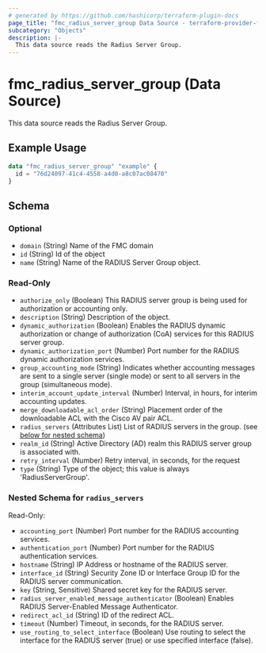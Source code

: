 ```yaml
---
# generated by https://github.com/hashicorp/terraform-plugin-docs
page_title: "fmc_radius_server_group Data Source - terraform-provider-fmc"
subcategory: "Objects"
description: |-
  This data source reads the Radius Server Group.
---
```


# fmc_radius_server_group (Data Source)

This data source reads the Radius Server Group.

## Example Usage

```terraform
data "fmc_radius_server_group" "example" {
  id = "76d24097-41c4-4558-a4d0-a8c07ac08470"
}
```

<!-- schema generated by tfplugindocs -->
## Schema

### Optional

- `domain` (String) Name of the FMC domain
- `id` (String) Id of the object
- `name` (String) Name of the RADIUS Server Group object.

### Read-Only

- `authorize_only` (Boolean) This RADIUS server group is being used for authorization or accounting only.
- `description` (String) Description of the object.
- `dynamic_authorization` (Boolean) Enables the RADIUS dynamic authorization or change of authorization (CoA) services for this RADIUS server group.
- `dynamic_authorization_port` (Number) Port number for the RADIUS dynamic authorization services.
- `group_accounting_mode` (String) Indicates whether accounting messages are sent to a single server (single mode) or sent to all servers in the group (simultaneous mode).
- `interim_account_update_interval` (Number) Interval, in hours, for interim accounting updates.
- `merge_downloadable_acl_order` (String) Placement order of the downloadable ACL with the Cisco AV pair ACL.
- `radius_servers` (Attributes List) List of RADIUS servers in the group. (see [below for nested schema](#nestedatt--radius_servers))
- `realm_id` (String) Active Directory (AD) realm this RADIUS server group is associated with.
- `retry_interval` (Number) Retry interval, in seconds, for the request
- `type` (String) Type of the object; this value is always 'RadiusServerGroup'.

<a id="nestedatt--radius_servers"></a>
### Nested Schema for `radius_servers`

Read-Only:

- `accounting_port` (Number) Port number for the RADIUS accounting services.
- `authentication_port` (Number) Port number for the RADIUS authentication services.
- `hostname` (String) IP Address or hostname of the RADIUS server.
- `interface_id` (String) Security Zone ID or Interface Group ID for the RADIUS server communication.
- `key` (String, Sensitive) Shared secret key for the RADIUS server.
- `radius_server_enabled_message_authenticator` (Boolean) Enables RADIUS Server-Enabled Message Authenticator.
- `redirect_acl_id` (String) ID of the redirect ACL.
- `timeout` (Number) Timeout, in seconds, for the RADIUS server.
- `use_routing_to_select_interface` (Boolean) Use routing to select the interface for the RADIUS server (true) or use specified interface (false).
